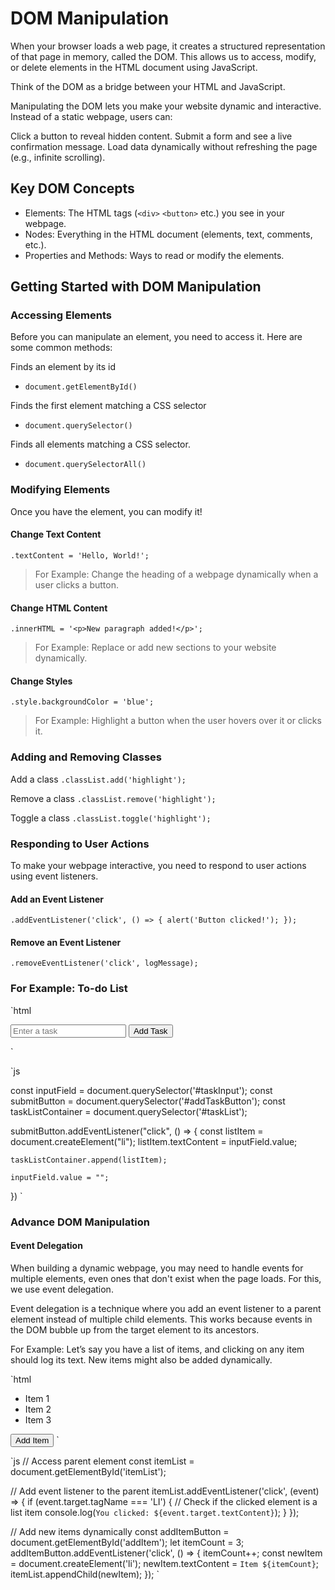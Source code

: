 # DOM Manipulation

When your browser loads a web page, it creates a structured representation of that page in memory, called the DOM. This allows us to access, modify, or delete elements in the HTML document using JavaScript.

Think of the DOM as a bridge between your HTML and JavaScript.

Manipulating the DOM lets you make your website dynamic and interactive. Instead of a static webpage, users can:

Click a button to reveal hidden content.
Submit a form and see a live confirmation message.
Load data dynamically without refreshing the page (e.g., infinite scrolling).

## Key DOM Concepts

- Elements: The HTML tags (`<div>` `<button>` etc.) you see in your webpage.
- Nodes: Everything in the HTML document (elements, text, comments, etc.).
- Properties and Methods: Ways to read or modify the elements.

## Getting Started with DOM Manipulation

### Accessing Elements

Before you can manipulate an element, you need to access it. Here are some common methods:

Finds an element by its id

- `document.getElementById()`

Finds the first element matching a CSS selector

- `document.querySelector()`

Finds all elements matching a CSS selector.

- `document.querySelectorAll()`

### Modifying Elements

Once you have the element, you can modify it!

#### Change Text Content

`.textContent = 'Hello, World!';`

> For Example: Change the heading of a webpage dynamically when a user clicks a button.

#### Change HTML Content

`.innerHTML = '<p>New paragraph added!</p>';`

> For Example: Replace or add new sections to your website dynamically.

#### Change Styles

`.style.backgroundColor = 'blue';`

> For Example: Highlight a button when the user hovers over it or clicks it.

### Adding and Removing Classes

Add a class
`.classList.add('highlight');`

Remove a class
`.classList.remove('highlight');`

Toggle a class
`.classList.toggle('highlight');`

### Responding to User Actions

To make your webpage interactive, you need to respond to user actions using event listeners.

#### Add an Event Listener

`.addEventListener('click', () => {
    alert('Button clicked!');
});`

#### Remove an Event Listener

`.removeEventListener('click', logMessage);`

### For Example: To-do List

`html

<div>
   <input id="taskInput" type="text" placeholder="Enter a task" />
   <button id="addTaskButton">Add Task</button>
</div>

<ul id="taskList"></ul>
`

`js

<!-- Select the required elements -->

const inputField = document.querySelector('#taskInput');
const submitButton = document.querySelector('#addTaskButton');
const taskListContainer = document.querySelector('#taskList');

<!-- Apply Click Event Listener on Submit Button -->

submitButton.addEventListener("click", () => {
const listItem = document.createElement("li");
listItem.textContent = inputField.value;

    taskListContainer.append(listItem);

    inputField.value = "";

})
`

### Advance DOM Manipulation

#### Event Delegation

When building a dynamic webpage, you may need to handle events for multiple elements, even ones that don't exist when the page loads. For this, we use event delegation.

Event delegation is a technique where you add an event listener to a parent element instead of multiple child elements. This works because events in the DOM bubble up from the target element to its ancestors.

For Example: Let’s say you have a list of items, and clicking on any item should log its text. New items might also be added dynamically.

`html

<ul id="itemList">
    <li>Item 1</li>
    <li>Item 2</li>
    <li>Item 3</li>
</ul>
<button id="addItem">Add Item</button>
`

`js
// Access parent element
const itemList = document.getElementById('itemList');

// Add event listener to the parent
itemList.addEventListener('click', (event) => {
if (event.target.tagName === 'LI') { // Check if the clicked element is a list item
console.log(`You clicked: ${event.target.textContent}`);
}
});

// Add new items dynamically
const addItemButton = document.getElementById('addItem');
let itemCount = 3;
addItemButton.addEventListener('click', () => {
itemCount++;
const newItem = document.createElement('li');
newItem.textContent = `Item ${itemCount}`;
itemList.appendChild(newItem);
});
`
